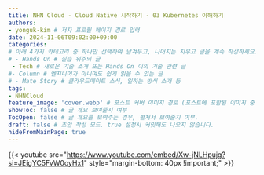 ```yaml
---
title: NHN Cloud - Cloud Native 시작하기 - 03 Kubernetes 이해하기
authors:
- yonguk-kim # 저자 프로필 페이지 경로 입력
date: 2024-11-06T09:02:00+09:00
categories:
# 아래 4가지 카테고리 중 하나만 선택하여 남겨두고, 나머지는 지우고 글을 계속 작성하세요.
# - Hands On # 실습 위주의 글
 - Tech # 새로운 기술 소개 또는 Hands On 이외 기술 관련 글
#- Column # 엔지니어가 아니여도 쉽게 읽을 수 있는 글
# - Mate Story # 클라우드메이트 소식, 일하는 방식 소개 등
tags:
- NHNCloud
feature_image: 'cover.webp' # 포스트 커버 이미지 경로 (포스트에 포함된 이미지 중 하나 지정. 필드 제거하면 기본 이미지가 나옵니다.)
ShowToc: false # 글 개요 보여줄지 여부
TocOpen: false # 글 개요를 보여주는 경우, 펼처서 보여줄지 여부.
draft: false # 초안 작성 모드. true 설정시 커밋해도 나오지 않습니다.
hideFromMainPage: true
---
```


{{< youtube src="https://www.youtube.com/embed/Xw-jNLHpujg?si=JEigYC5FvW0oyHx1" style="margin-bottom: 40px !important;" >}}
